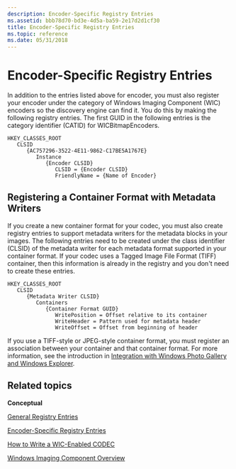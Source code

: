 ```yaml
---
description: Encoder-Specific Registry Entries
ms.assetid: bbb78d70-bd3e-4d5a-ba59-2e17d2d1cf30
title: Encoder-Specific Registry Entries
ms.topic: reference
ms.date: 05/31/2018
---
```


# Encoder-Specific Registry Entries


In addition to the entries listed above for encoder, you must also register your encoder under the category of Windows Imaging Component (WIC) encoders so the discovery engine can find it. You do this by making the following registry entries. The first GUID in the following entries is the category identifier (CATID) for WICBitmapEncoders.

```
HKEY_CLASSES_ROOT
   CLSID
      {AC757296-3522-4E11-9862-C17BE5A1767E}
         Instance
            {Encoder CLSID}
               CLSID = {Encoder CLSID}
               FriendlyName = {Name of Encoder}
```

## Registering a Container Format with Metadata Writers

If you create a new container format for your codec, you must also create registry entries to support metadata writers for the metadata blocks in your images. The following entries need to be created under the class identifier (CLSID) of the metadata writer for each metadata format supported in your container format. If your codec uses a Tagged Image File Format (TIFF) container, then this information is already in the registry and you don't need to create these entries.

```
HKEY_CLASSES_ROOT
   CLSID
      {Metadata Writer CLSID}
         Containers
            {Container Format GUID}
               WritePosition = Offset relative to its container
               WriteHeader = Pattern used for metadata header
               WriteOffset = Offset from beginning of header
```

If you use a TIFF-style or JPEG-style container format, you must register an association between your container and that container format. For more information, see the introduction in [Integration with Windows Photo Gallery and Windows Explorer](-wic-integrationregentries.md).

## Related topics

<dl> <dt>

**Conceptual**
</dt> <dt>

[General Registry Entries](-wic-generalregentries.md)
</dt> <dt>

[Encoder-Specific Registry Entries](-wic-decoderregentries.md)
</dt> <dt>

[How to Write a WIC-Enabled CODEC](-wic-howtowriteacodec.md)
</dt> <dt>

[Windows Imaging Component Overview](-wic-about-windows-imaging-codec.md)
</dt> </dl>

 

 




